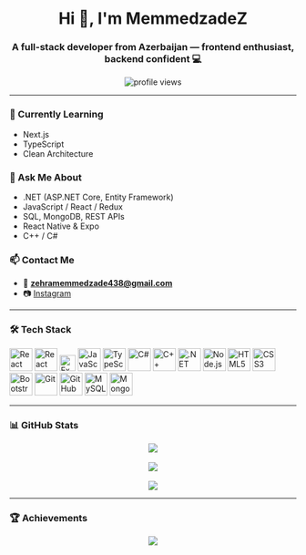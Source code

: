 <h1 align="center">Hi 👋, I'm MemmedzadeZ</h1>
<h3 align="center">A full-stack developer from Azerbaijan — frontend enthusiast, backend confident 💻</h3>

<p align="center">
  <img src="https://komarev.com/ghpvc/?username=MemmedzadeZ&label=Profile%20Views&color=6e40c9&style=flat" alt="profile views" />
</p>

---

### 🌱 Currently Learning
- Next.js
- TypeScript
- Clean Architecture

### 💬 Ask Me About
- .NET (ASP.NET Core, Entity Framework)
- JavaScript / React / Redux
- SQL, MongoDB, REST APIs
- React Native & Expo
- C++ / C#

### 📫 Contact Me
- 📧 **zehramemmedzade438@gmail.com**
- 📷 [Instagram](https://www.instagram.com/z.mdzd_/)

---

### 🛠️ Tech Stack
<p align="left">
  <img src="https://cdn.jsdelivr.net/gh/devicons/devicon/icons/react/react-original.svg" width="40" title="React" />
  <img src="https://cdn.jsdelivr.net/gh/devicons/devicon/icons/reactnative/reactnative-original.svg" width="40" title="React Native" />
  <img src="https://img.shields.io/badge/Expo-000?logo=expo&logoColor=white&style=for-the-badge" height="28" title="Expo" />
  <img src="https://cdn.jsdelivr.net/gh/devicons/devicon/icons/javascript/javascript-original.svg" width="40" title="JavaScript" />
  <img src="https://cdn.jsdelivr.net/gh/devicons/devicon/icons/typescript/typescript-original.svg" width="40" title="TypeScript" />
  <img src="https://cdn.jsdelivr.net/gh/devicons/devicon/icons/csharp/csharp-original.svg" width="40" title="C#" />
  <img src="https://cdn.jsdelivr.net/gh/devicons/devicon/icons/cplusplus/cplusplus-original.svg" width="40" title="C++" />
  <img src="https://cdn.jsdelivr.net/gh/devicons/devicon/icons/dotnetcore/dotnetcore-original.svg" width="40" title=".NET Core" />
  <img src="https://cdn.jsdelivr.net/gh/devicons/devicon/icons/nodejs/nodejs-original.svg" width="40" title="Node.js" />
  <img src="https://cdn.jsdelivr.net/gh/devicons/devicon/icons/html5/html5-original.svg" width="40" title="HTML5" />
  <img src="https://cdn.jsdelivr.net/gh/devicons/devicon/icons/css3/css3-original.svg" width="40" title="CSS3" />
  <img src="https://cdn.jsdelivr.net/gh/devicons/devicon/icons/bootstrap/bootstrap-plain.svg" width="40" title="Bootstrap" />
  <img src="https://cdn.jsdelivr.net/gh/devicons/devicon/icons/git/git-original.svg" width="40" title="Git" />
  <img src="https://cdn.jsdelivr.net/gh/devicons/devicon/icons/github/github-original.svg" width="40" title="GitHub" />
  <img src="https://cdn.jsdelivr.net/gh/devicons/devicon/icons/mysql/mysql-original.svg" width="40" title="MySQL" />
  <img src="https://cdn.jsdelivr.net/gh/devicons/devicon/icons/mongodb/mongodb-original.svg" width="40" title="MongoDB" />
</p>

---

### 📊 GitHub Stats

<p align="center">
  <img src="https://github-readme-stats.vercel.app/api?username=MemmedzadeZ&show_icons=true&theme=tokyonight" />
  <br /><br />
  <img src="https://github-readme-stats.vercel.app/api/top-langs/?username=MemmedzadeZ&layout=compact&theme=tokyonight" />
  <br /><br />
  <img src="https://github-readme-streak-stats.herokuapp.com/?user=MemmedzadeZ&theme=tokyonight" />
</p>

---

### 🏆 Achievements

<p align="center">
  <img src="https://github-profile-trophy.vercel.app/?username=MemmedzadeZ&theme=darkhub" />
</p>
